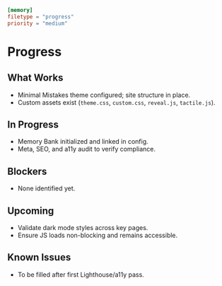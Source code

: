 ```toml
[memory]
filetype = "progress"
priority = "medium"
```

# Progress

## What Works
- Minimal Mistakes theme configured; site structure in place.
- Custom assets exist (`theme.css`, `custom.css`, `reveal.js`, `tactile.js`).

## In Progress
- Memory Bank initialized and linked in config.
- Meta, SEO, and a11y audit to verify compliance.

## Blockers
- None identified yet.

## Upcoming
- Validate dark mode styles across key pages.
- Ensure JS loads non-blocking and remains accessible.

## Known Issues
- To be filled after first Lighthouse/a11y pass.
